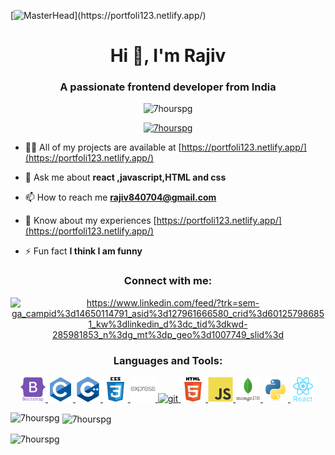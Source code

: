 [![MasterHead]([[https://i.pinimg.com/originals/54/e3/7d/54e37d8074ebcde1d96c77d7b2a7f310.gif](https://images-wixmp-ed30a86b8c4ca887773594c2.wixmp.com/f/5e0aa6a6-1889-4ff3-8223-50275c288d0f/dc3x8rj-8941eb25-a80b-47c8-beb2-2152965e190e.gif?token=eyJ0eXAiOiJKV1QiLCJhbGciOiJIUzI1NiJ9.eyJzdWIiOiJ1cm46YXBwOjdlMGQxODg5ODIyNjQzNzNhNWYwZDQxNWVhMGQyNmUwIiwiaXNzIjoidXJuOmFwcDo3ZTBkMTg4OTgyMjY0MzczYTVmMGQ0MTVlYTBkMjZlMCIsIm9iaiI6W1t7InBhdGgiOiJcL2ZcLzVlMGFhNmE2LTE4ODktNGZmMy04MjIzLTUwMjc1YzI4OGQwZlwvZGMzeDhyai04OTQxZWIyNS1hODBiLTQ3YzgtYmViMi0yMTUyOTY1ZTE5MGUuZ2lmIn1dXSwiYXVkIjpbInVybjpzZXJ2aWNlOmZpbGUuZG93bmxvYWQiXX0.7NrEaV6lZLbG8okjQzfYlBP71M07_AtrzP2KuDpMLi0)](https://images-wixmp-ed30a86b8c4ca887773594c2.wixmp.com/f/5e0aa6a6-1889-4ff3-8223-50275c288d0f/dc3x8rj-8941eb25-a80b-47c8-beb2-2152965e190e.gif?token=eyJ0eXAiOiJKV1QiLCJhbGciOiJIUzI1NiJ9.eyJzdWIiOiJ1cm46YXBwOjdlMGQxODg5ODIyNjQzNzNhNWYwZDQxNWVhMGQyNmUwIiwiaXNzIjoidXJuOmFwcDo3ZTBkMTg4OTgyMjY0MzczYTVmMGQ0MTVlYTBkMjZlMCIsIm9iaiI6W1t7InBhdGgiOiJcL2ZcLzVlMGFhNmE2LTE4ODktNGZmMy04MjIzLTUwMjc1YzI4OGQwZlwvZGMzeDhyai04OTQxZWIyNS1hODBiLTQ3YzgtYmViMi0yMTUyOTY1ZTE5MGUuZ2lmIn1dXSwiYXVkIjpbInVybjpzZXJ2aWNlOmZpbGUuZG93bmxvYWQiXX0.7NrEaV6lZLbG8okjQzfYlBP71M07_AtrzP2KuDpMLi0))](https://portfoli123.netlify.app/)
<h1 align="center">Hi 👋, I'm Rajiv</h1>
<h3 align="center">A passionate frontend developer from India</h3>
<!-- <img align="center" alt="Coding" width="300" src="https://images-wixmp-ed30a86b8c4ca887773594c2.wixmp.com/f/5e0aa6a6-1889-4ff3-8223-50275c288d0f/dc3x8rj-8941eb25-a80b-47c8-beb2-2152965e190e.gif?token=eyJ0eXAiOiJKV1QiLCJhbGciOiJIUzI1NiJ9.eyJzdWIiOiJ1cm46YXBwOjdlMGQxODg5ODIyNjQzNzNhNWYwZDQxNWVhMGQyNmUwIiwiaXNzIjoidXJuOmFwcDo3ZTBkMTg4OTgyMjY0MzczYTVmMGQ0MTVlYTBkMjZlMCIsIm9iaiI6W1t7InBhdGgiOiJcL2ZcLzVlMGFhNmE2LTE4ODktNGZmMy04MjIzLTUwMjc1YzI4OGQwZlwvZGMzeDhyai04OTQxZWIyNS1hODBiLTQ3YzgtYmViMi0yMTUyOTY1ZTE5MGUuZ2lmIn1dXSwiYXVkIjpbInVybjpzZXJ2aWNlOmZpbGUuZG93bmxvYWQiXX0.7NrEaV6lZLbG8okjQzfYlBP71M07_AtrzP2KuDpMLi0"> -->

<p align="center"> <img src="https://komarev.com/ghpvc/?username=7hourspg&label=Profile%20views&color=0e75b6&style=flat" alt="7hourspg" /> </p>

<p align="center"> <a href="https://github.com/ryo-ma/github-profile-trophy"><img src="https://github-profile-trophy.vercel.app/?username=7hourspg" alt="7hourspg" /></a> </p>

- 👨‍💻 All of my projects are available at [https://portfoli123.netlify.app/](https://portfoli123.netlify.app/)

- 💬 Ask me about **react ,javascript,HTML and css**

- 📫 How to reach me **rajiv840704@gmail.com**

- 📄 Know about my experiences [https://portfoli123.netlify.app/](https://portfoli123.netlify.app/)

- ⚡ Fun fact **I think I am funny**

<h3 align="center">Connect with me:</h3>
<p align="center">
<a href="https://linkedin.com/in/https://www.linkedin.com/feed/?trk=sem-ga_campid%3d14650114791_asid%3d127961666580_crid%3d601257986851_kw%3dlinkedin_d%3dc_tid%3dkwd-285981853_n%3dg_mt%3dp_geo%3d1007749_slid%3d" target="blank"><img align="center" src="https://raw.githubusercontent.com/rahuldkjain/github-profile-readme-generator/master/src/images/icons/Social/linked-in-alt.svg" alt="https://www.linkedin.com/feed/?trk=sem-ga_campid%3d14650114791_asid%3d127961666580_crid%3d601257986851_kw%3dlinkedin_d%3dc_tid%3dkwd-285981853_n%3dg_mt%3dp_geo%3d1007749_slid%3d" height="30" width="40" /></a>
</p>

<h3 align="center">Languages and Tools:</h3>
<p align="center"> <a href="https://getbootstrap.com" target="_blank" rel="noreferrer"> <img src="https://raw.githubusercontent.com/devicons/devicon/master/icons/bootstrap/bootstrap-plain-wordmark.svg" alt="bootstrap" width="40" height="40"/> </a> <a href="https://www.cprogramming.com/" target="_blank" rel="noreferrer"> <img src="https://raw.githubusercontent.com/devicons/devicon/master/icons/c/c-original.svg" alt="c" width="40" height="40"/> </a> <a href="https://www.w3schools.com/cpp/" target="_blank" rel="noreferrer"> <img src="https://raw.githubusercontent.com/devicons/devicon/master/icons/cplusplus/cplusplus-original.svg" alt="cplusplus" width="40" height="40"/> </a> <a href="https://www.w3schools.com/css/" target="_blank" rel="noreferrer"> <img src="https://raw.githubusercontent.com/devicons/devicon/master/icons/css3/css3-original-wordmark.svg" alt="css3" width="40" height="40"/> </a> <a href="https://expressjs.com" target="_blank" rel="noreferrer"> <img src="https://raw.githubusercontent.com/devicons/devicon/master/icons/express/express-original-wordmark.svg" alt="express" width="40" height="40"/> </a> <a href="https://git-scm.com/" target="_blank" rel="noreferrer"> <img src="https://www.vectorlogo.zone/logos/git-scm/git-scm-icon.svg" alt="git" width="40" height="40"/> </a> <a href="https://www.w3.org/html/" target="_blank" rel="noreferrer"> <img src="https://raw.githubusercontent.com/devicons/devicon/master/icons/html5/html5-original-wordmark.svg" alt="html5" width="40" height="40"/> </a> <a href="https://developer.mozilla.org/en-US/docs/Web/JavaScript" target="_blank" rel="noreferrer"> <img src="https://raw.githubusercontent.com/devicons/devicon/master/icons/javascript/javascript-original.svg" alt="javascript" width="40" height="40"/> </a> <a href="https://www.mongodb.com/" target="_blank" rel="noreferrer"> <img src="https://raw.githubusercontent.com/devicons/devicon/master/icons/mongodb/mongodb-original-wordmark.svg" alt="mongodb" width="40" height="40"/> </a> <a href="https://www.python.org" target="_blank" rel="noreferrer"> <img src="https://raw.githubusercontent.com/devicons/devicon/master/icons/python/python-original.svg" alt="python" width="40" height="40"/> </a> <a href="https://reactjs.org/" target="_blank" rel="noreferrer"> <img src="https://raw.githubusercontent.com/devicons/devicon/master/icons/react/react-original-wordmark.svg" alt="react" width="40" height="40"/> </a> </p>

<p><img align="left" src="https://github-readme-stats.vercel.app/api/top-langs?username=7hourspg&show_icons=true&locale=en&layout=compact" alt="7hourspg" /></p>

<p>&nbsp;<img align="center" src="https://github-readme-stats.vercel.app/api?username=7hourspg&show_icons=true&locale=en" alt="7hourspg" /></p>

<p><img align="center" src="https://github-readme-streak-stats.herokuapp.com/?user=7hourspg&" alt="7hourspg" /></p>
